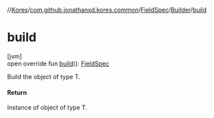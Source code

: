 //[Kores](../../../../index.md)/[com.github.jonathanxd.kores.common](../../index.md)/[FieldSpec](../index.md)/[Builder](index.md)/[build](build.md)

# build

[jvm]\
open override fun [build](build.md)(): [FieldSpec](../index.md)

Build the object of type T.

#### Return

Instance of object of type T.
